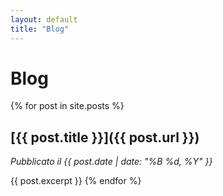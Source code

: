 ```yaml
---
layout: default
title: "Blog"
---
```


# Blog

{% for post in site.posts %}
## [{{ post.title }}]({{ post.url }})
*Pubblicato il {{ post.date | date: "%B %d, %Y" }}*

{{ post.excerpt }}
{% endfor %}
